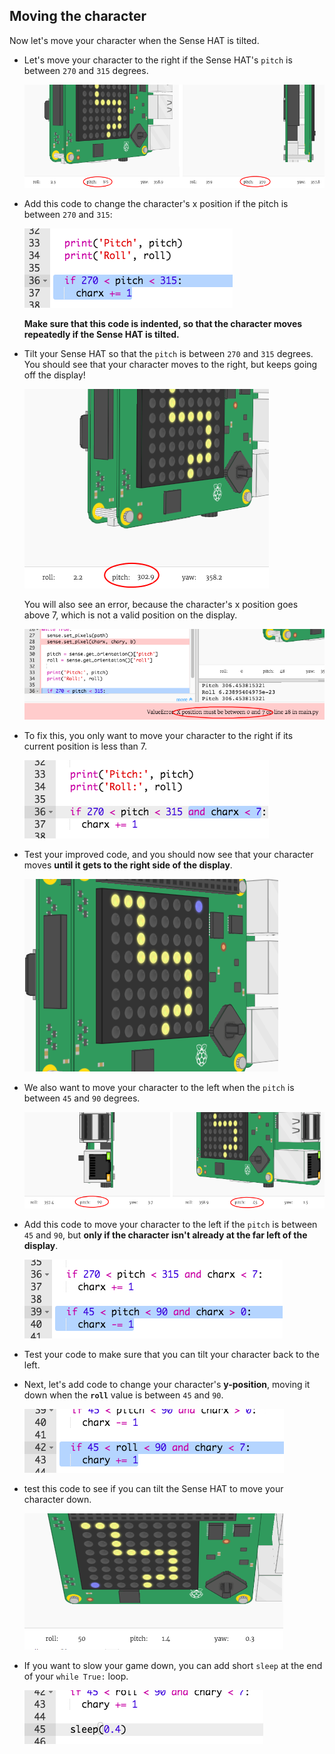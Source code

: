 ## Moving the character

Now let's move your character when the Sense HAT is tilted.

+ Let's move your character to the right if the Sense HAT's `pitch` is between `270` and `315` degrees.
    
    ![скріншот](images/tightrope-right-values.png)

+ Add this code to change the character's x position if the pitch is between `270` and `315`:
    
    ![знімок екрану](images/tightrope-charx-plus.png)
    
    **Make sure that this code is indented, so that the character moves repeatedly if the Sense HAT is tilted.**

+ Tilt your Sense HAT so that the `pitch` is between `270` and `315` degrees. You should see that your character moves to the right, but keeps going off the display!
    
    ![скріншот](images/tightrope-charx-test-bug.png)
    
    You will also see an error, because the character's x position goes above 7, which is not a valid position on the display.
    
    ![скріншот](images/tightrope-charx-test-error.png)

+ To fix this, you only want to move your character to the right if its current position is less than 7.
    
    ![скріншот](images/tightrope-charx-test-fix.png)

+ Test your improved code, and you should now see that your character moves **until it gets to the right side of the display**.
    
    ![знімок екрану](images/tightrope-charx-test2.png)

+ We also want to move your character to the left when the `pitch` is between `45` and `90` degrees.
    
    ![скріншот](images/tightrope-left-values.png)

+ Add this code to move your character to the left if the `pitch` is between `45` and `90`, but **only if the character isn't already at the far left of the display**.
    
    ![скріншот](images/tightrope-charx-minus.png)

+ Test your code to make sure that you can tilt your character back to the left.

+ Next, let's add code to change your character's **y-position**, moving it down when the **`roll`** value is between `45` and `90`.
    
    ![скріншот](images/tightrope-chary-plus.png)

+ test this code to see if you can tilt the Sense HAT to move your character down.
    
    ![скріншот](images/tightrope-chary-plus-test.png)

+ If you want to slow your game down, you can add short `sleep` at the end of your `while True:` loop.
    
    ![скріншот](images/tightrope-sleep.png)